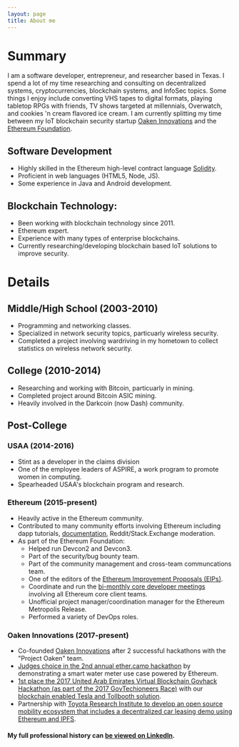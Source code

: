 ```yaml
---
layout: page
title: About me
---
```


# Summary
I am a software developer, entrepreneur, and researcher based in Texas. I spend a lot of my time researching and consulting on decentralized systems, cryptocurrencies, blockchain systems, and InfoSec topics. Some things I enjoy include converting VHS tapes to digital formats, playing tabletop RPGs with friends, TV shows targeted at millennials, Overwatch, and cookies 'n cream flavored ice cream. I am currently splitting my time between my IoT blockchain security startup [Oaken Innovations](http://oakeninnovations.com/) and the [Ethereum Foundation](https://ethereum.org/).

## Software Development
- Highly skilled in the Ethereum high-level contract language [Solidity](https://solidity.readthedocs.io/en/latest/).
- Proficient in web languages (HTML5, Node, JS).
- Some experience in Java and Android development.

## Blockchain Technology:
- Been working with blockchain technology since 2011.
- Ethereum expert.
- Experience with many types of enterprise blockchains.
- Currently researching/developing blockchain based IoT solutions to improve security.


# Details

## Middle/High School (2003-2010)
- Programming and networking classes.
- Specialized in network security topics, particuarly wireless security.
- Completed a project involving wardriving in my hometown to collect statistics on wireless network security.

## College (2010-2014)
- Researching and working with Bitcoin, particuarly in mining.
- Completed project around Bitcoin ASIC mining.
- Heavily involved in the Darkcoin (now Dash) community.

## Post-College

### USAA (2014-2016)
- Stint as a developer in the claims division
- One of the employee leaders of ASPIRE, a work program to promote women in computing.
- Spearheaded USAA's blockchain program and research.

### Ethereum (2015-present)
- Heavily active in the Ethereum community.
- Contributed to many community efforts involving Ethereum including dapp tutorials, [documentation](http://ethdocs.org), Reddit/Stack.Exchange moderation.
- As part of the Ethereum Foundation:
    - Helped run Devcon2 and Devcon3.
    - Part of the security/bug bounty team.
    - Part of the community management and cross-team communcations team.
    - One of the editors of the [Ethereum Improvement Proposals (EIPs)](https://github.com/ethereum/EIPs).
    - Coordinate and run the [bi-monthly core developer meetings](https://github.com/ethereum/pm/tree/master/All%20Core%20Devs%20Meetings) involving all Ethereum core client teams.
    - Unofficial project manager/coordination manager for the Ethereum Metropolis Release.
    - Performed a variety of DevOps roles.
    
### Oaken Innovations (2017-present)
- Co-founded [Oaken Innovations](http://oakeninnovations.com/) after 2 successful hackathons with the "Project Oaken" team.
- [Judges choice in the 2nd annual ether.camp hackathon](https://medium.com/@projectoaken/project-oaken-selected-1-by-judges-e02253c7e445) by demonstrating a smart water meter use case powered by Ethereum.
- [1st place the 2017 United Arab Emirates Virtual Blockchain Govhack Hackathon (as part of the 2017 GovTechioneers Race)](http://www.coindesk.com/ethereum-iot-project-wins-100k-dubai-blockchain-hackathon/) with our [blockchain enabled Tesla and Tollbooth solution](https://www.youtube.com/watch?v=lKJrTeNQGZE).
- Partnership with [Toyota Research Institute to develop an open source mobility ecosystem that includes a decentralized car leasing demo using Ethereum and IPFS](https://medium.com/@projectoaken/oaken-innovations-toyota-research-institute-driving-towards-an-open-blockchain-mobility-1875c82b91d8).

#### My full professional history can [be viewed on LinkedIn](https://www.linkedin.com/in/hudsonjameson/).
